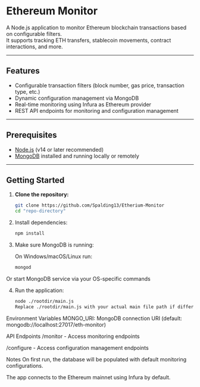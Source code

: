# Ethereum Monitor

A Node.js application to monitor Ethereum blockchain transactions based on configurable filters.  
It supports tracking ETH transfers, stablecoin movements, contract interactions, and more.

---

## Features

- Configurable transaction filters (block number, gas price, transaction type, etc.)
- Dynamic configuration management via MongoDB
- Real-time monitoring using Infura as Ethereum provider
- REST API endpoints for monitoring and configuration management

---

## Prerequisites

- [Node.js](https://nodejs.org/) (v14 or later recommended)
- [MongoDB](https://www.mongodb.com/try/download/community) installed and running locally or remotely

---

## Getting Started

1. **Clone the repository:**

   ```bash
   git clone https://github.com/Spalding13/Etherium-Monitor
   cd "repo-directory"

2. Install dependencies:

   ```bash
   npm install

3. Make sure MongoDB is running:

   On Windows/macOS/Linux run:

   ```bash
   mongod

Or start MongoDB service via your OS-specific commands

4. Run the application:

   ```bash
   node ./rootdir/main.js
   Replace ./rootdir/main.js with your actual main file path if different.

Environment Variables
MONGO_URI: MongoDB connection URI (default: mongodb://localhost:27017/eth-monitor)

API Endpoints
/monitor - Access monitoring endpoints

/configure - Access configuration management endpoints

Notes
On first run, the database will be populated with default monitoring configurations.

The app connects to the Ethereum mainnet using Infura by default.

